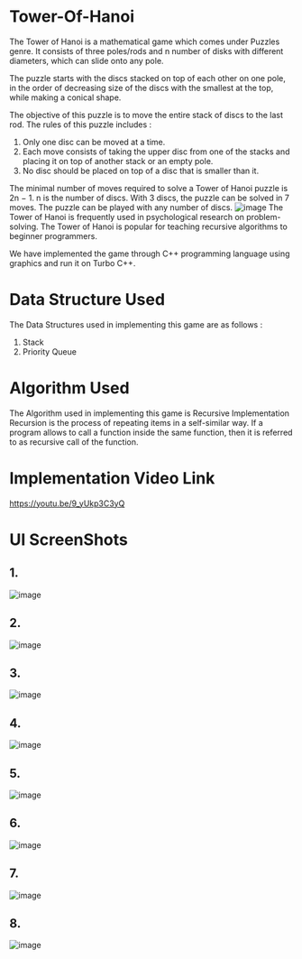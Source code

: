 # Tower-Of-Hanoi

The Tower of Hanoi is a mathematical game which comes under Puzzles genre. It consists of three poles/rods and n number of disks with different diameters, which can slide onto any pole.

The puzzle starts with the discs stacked on top of each other on one pole, in the order of decreasing size of the discs with the smallest at the top, while making a conical shape.

The objective of this puzzle is to move the entire stack of discs to the last rod.
The rules of this puzzle includes :
1.	Only one disc can be moved at a time.
2.	Each move consists of taking the upper disc from one of the stacks and placing it on top of another stack or an empty pole.
3.	No disc should be placed on top of a disc that is smaller than it.

The minimal number of moves required to solve a Tower of Hanoi puzzle is 2n − 1. n is the number of discs. With 3 discs, the puzzle can be solved in 7 moves.
The puzzle can be played with any number of discs.
![image](https://user-images.githubusercontent.com/41635465/149123846-e9ec9999-909f-487c-979c-2a20d0a21964.png)
The Tower of Hanoi is frequently used in psychological research on problem-solving.
The Tower of Hanoi is popular for teaching recursive algorithms to beginner programmers.

We have implemented the game through C++ programming language using graphics and run it on Turbo C++.
# Data Structure Used
The Data Structures used in implementing this game are as follows :
1.	Stack
2.	Priority Queue
# Algorithm Used
The Algorithm used in implementing this game is Recursive Implementation
Recursion is the process of repeating items in a self-similar way.
If a program allows to call a function inside the same function, then it is referred to as recursive call of the function.

# Implementation Video Link
https://youtu.be/9_yUkp3C3yQ


# UI ScreenShots

## 1.


![image](https://user-images.githubusercontent.com/41635465/140608787-17c48007-b9fc-4aef-b7e6-7bc19a5bafcd.png)

## 2.



![image](https://user-images.githubusercontent.com/41635465/140608887-493f881b-fdd7-42a1-89bf-f5037dde6986.png)

## 3.


![image](https://user-images.githubusercontent.com/41635465/140608898-a9649e48-26db-4bff-be2a-5f1d60dc2afe.png)

## 4.



![image](https://user-images.githubusercontent.com/41635465/140608907-7d3d1040-e257-4c1b-90b7-10cd199f1380.png)

## 5.



![image](https://user-images.githubusercontent.com/41635465/140608925-569c1900-77af-49f6-a152-5ef4e0025aeb.png)

## 6.


![image](https://user-images.githubusercontent.com/41635465/140608934-446f176c-f55a-46d0-a796-d48236eb9188.png)

## 7.



![image](https://user-images.githubusercontent.com/41635465/140609019-dbba25b7-dbe1-4c02-9a9f-8aa7d61c0a2e.png)

## 8.


![image](https://user-images.githubusercontent.com/41635465/140609041-9e9e883b-9363-472a-942d-44f2809b0973.png)

